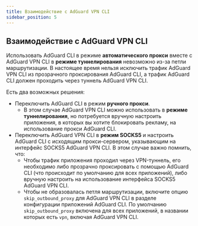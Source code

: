 ```yaml
---
title: Взаимодействие с AdGuard VPN CLI
sidebar_position: 5
---
```


## Взаимодействие с AdGuard VPN CLI

Использовать AdGuard CLI в режиме **автоматического прокси** вместе с AdGuard VPN CLI в **режиме туннелирования** невозможно из-за петли маршрутизации. В настоящее время нельзя исключить трафик AdGuard VPN CLI из прозрачного проксирования AdGuard CLI, а трафик AdGuard CLI должен проходить через туннель AdGuard VPN CLI.

Есть два возможных решения:

- Переключить AdGuard CLI в режим **ручного прокси**.
    - В этом случае AdGuard VPN CLI можно использовать в **режиме туннелирования**, но потребуется вручную настроить приложения, в которых вы хотите блокировать рекламу, на использование прокси AdGuard CLI.
- Переключить AdGuard VPN CLI в **режим SOCKS5** и настроить AdGuard CLI с исходящим прокси-сервером, указывающим на интерфейс SOCKS5 AdGuard VPN CLI. В этом случае важно помнить, что:
    - Чтобы трафик приложения проходил через VPN-туннель, его необходимо либо прозрачно проксировать с помощью AdGuard CLI (что происходит по умолчанию для всех приложений), либо вручную настроить на использование интерфейса SOCKS5 AdGuard VPN CLI.
    - Чтобы не образовалась петля маршрутизации, включите опцию `skip_outbound_proxy` для AdGuard VPN CLI в разделе конфигурации приложений AdGuard CLI. По умолчанию `skip_outbound_proxy` включена для всех приложений, в названии которых есть `vpn`, включая AdGuard VPN CLI.
